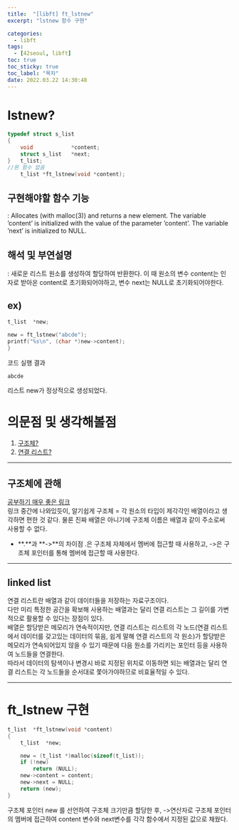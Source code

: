 ```yaml
---
title:  "[libft] ft_lstnew"
excerpt: "lstnew 함수 구현"

categories:
  - libft
tags:
  - [42seoul, libft]
toc: true
toc_sticky: true
toc_label: "목차"
date: 2022.03.22 14:30:48
---
```


# lstnew?

```c
typedef struct s_list
{
	void			*content;
	struct s_list	*next;
}	t_list;
//원 함수 없음
    t_list *ft_lstnew(void *content);
```

## 구현해야할 함수 기능    
:  Allocates (with malloc(3)) and returns a new element. The variable ’content’ is initialized with the value of the parameter ’content’. The variable ’next’ is initialized to NULL.    

## 해석 및 부연설명    
:  새로운 리스트 원소를 생성하여 할당하여 반환한다. 이 때 원소의 변수 content는 인자로 받아온 content로 초기화되어야하고, 변수 next는 NULL로 초기화되어야한다.    

## ex)    
```c
t_list	*new;

new = ft_lstnew("abcde");
printf("%s\n", (char *)new->content);
}
```
코드 실행 결과
```c
abcde
```
리스트 new가 정상적으로 생성되었다.    

# 의문점 및 생각해볼점    
1. [구조체?](#구조체에-관해)    
2. [연결 리스트?](#linked-list)    

***

## 구조체에 관해
[공부하기 매우 좋은 링크](https://modoocode.com/55)    
링크 중간에 나와있듯이, 알기쉽게 구조체 = 각 원소의 타입이 제각각인 배열이라고 생각하면 편한 것 같다. 물론 진짜 배열은 아니기에 구조체 이름은 배열과 같이 주소로써 사용할 수 없다.    
* **.**과 **->**의 차이점
.은 구조체 자체에서 멤버에 접근할 때 사용하고, ->은 구조체 포인터를 통해 멤버에 접근할 때 사용한다.    

***

## linked list
연결 리스트란 배열과 같이 데이터들을 저장하는 자료구조이다.    
다만 미리 특정한 공간을 확보해 사용하는 배열과는 달리 연결 리스트는 그 길이를 가변적으로 활용할 수 있다는 장점이 있다.   
배열은 할당받은 메모리가 연속적이지만, 연결 리스트는 리스트의 각 노드(연결 리스트에서 데이터를 갖고있는 데이터의 묶음, 쉽게 말해 연결 리스트의 각 원소)가 할당받은 메모리가 연속되어있지 않을 수 있기 때문에 다음 원소를 가리키는 포인터 등을 사용하여 노드들을 연결한다.    
따라서 데이터의 탐색이나 변경시 바로 지정된 위치로 이동하면 되는 배열과는 달리 연결 리스트는 각 노드들을 순서대로 쫓아가야하므로 비효율적일 수 있다.    

***

# ft_lstnew 구현

```c
t_list	*ft_lstnew(void *content)
{
	t_list	*new;

	new = (t_list *)malloc(sizeof(t_list));
	if (!new)
		return (NULL);
	new->content = content;
	new->next = NULL;
	return (new);
}

```
구조체 포인터 new	를 선언하여 구조체 크기만큼 할당한 후, ->연산자로 구조체 포인터의 멤버에 접근하여 content 변수와 next변수를 각각 함수에서 지정된 값으로 채웠다.    

